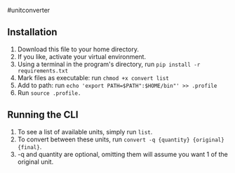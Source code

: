 #unitconverter

## Installation

1. Download this file to your home directory.
2. If you like, activate your virtual environment.
3. Using a terminal in the program's directory, run `pip install -r requirements.txt`
4. Mark files as executable: run `chmod +x convert list`
5. Add to path: run `echo 'export PATH=$PATH":$HOME/bin"' >> .profile`
6. Run `source .profile.`

## Running the CLI
1. To see a list of available units, simply run `list`.
2. To convert between these units, run `convert -q {quantity} {original} {final}`.
3. -q and quantity are optional, omitting them will assume you want 1 of the original unit.
